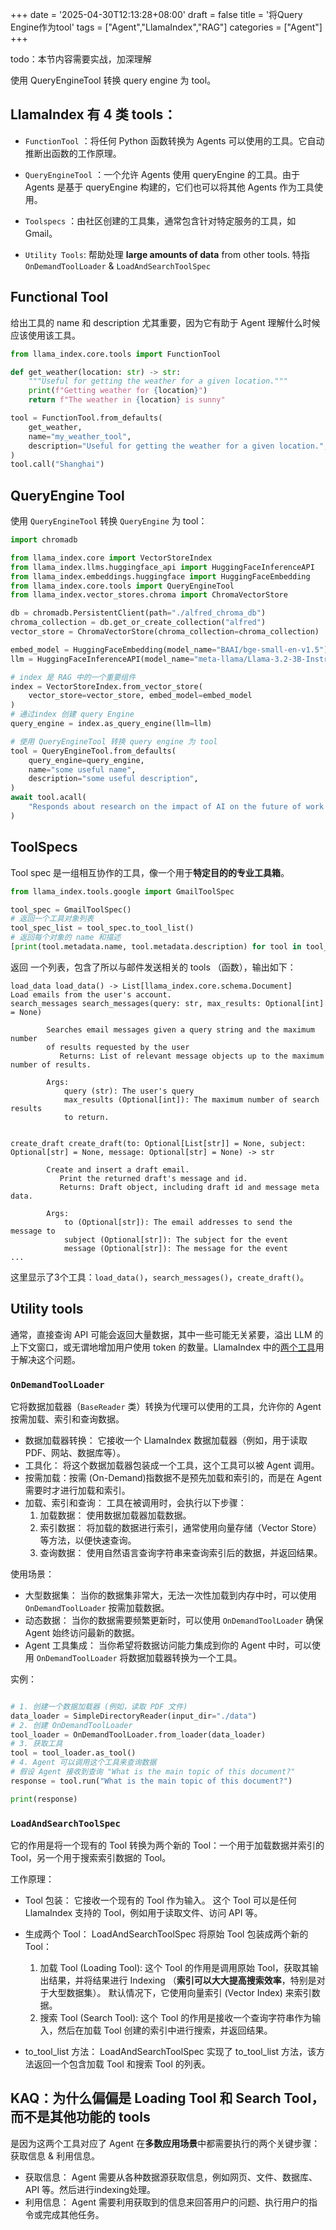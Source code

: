 +++
date = '2025-04-30T12:13:28+08:00'
draft = false
title = '将Query Engine作为tool'
tags = ["Agent","LlamaIndex","RAG"]
categories = ["Agent"]
+++

todo：本节内容需要实战，加深理解

使用 QueryEngineTool 转换 query engine 为 tool。

## LlamaIndex 有 4 类 tools：

  - `FunctionTool` ：将任何 Python 函数转换为 Agents 可以使用的工具。它自动推断出函数的工作原理。

  - `QueryEngineTool` ：一个允许 Agents 使用 queryEngine 的工具。由于 Agents 是基于 queryEngine 构建的，它们也可以将其他 Agents 作为工具使用。

  - `Toolspecs` ：由社区创建的工具集，通常包含针对特定服务的工具，如 Gmail。

  - `Utility Tools`: 帮助处理 **large amounts of data** from other tools. 特指 `OnDemandToolLoader` & `LoadAndSearchToolSpec`


## Functional Tool

给出工具的 name 和 description 尤其重要，因为它有助于 Agent 理解什么时候应该使用该工具。

~~~py
from llama_index.core.tools import FunctionTool

def get_weather(location: str) -> str:
    """Useful for getting the weather for a given location."""
    print(f"Getting weather for {location}")
    return f"The weather in {location} is sunny"

tool = FunctionTool.from_defaults(
    get_weather,
    name="my_weather_tool",
    description="Useful for getting the weather for a given location.",
)
tool.call("Shanghai")
~~~


## QueryEngine Tool

使用 `QueryEngineTool` 转换 `QueryEngine` 为 tool：

~~~py
import chromadb

from llama_index.core import VectorStoreIndex
from llama_index.llms.huggingface_api import HuggingFaceInferenceAPI
from llama_index.embeddings.huggingface import HuggingFaceEmbedding
from llama_index.core.tools import QueryEngineTool
from llama_index.vector_stores.chroma import ChromaVectorStore

db = chromadb.PersistentClient(path="./alfred_chroma_db")
chroma_collection = db.get_or_create_collection("alfred")
vector_store = ChromaVectorStore(chroma_collection=chroma_collection)

embed_model = HuggingFaceEmbedding(model_name="BAAI/bge-small-en-v1.5")
llm = HuggingFaceInferenceAPI(model_name="meta-llama/Llama-3.2-3B-Instruct")

# index 是 RAG 中的一个重要组件
index = VectorStoreIndex.from_vector_store(
    vector_store=vector_store, embed_model=embed_model
)
# 通过index 创建 query Engine
query_engine = index.as_query_engine(llm=llm)

# 使用 QueryEngineTool 转换 query engine 为 tool
tool = QueryEngineTool.from_defaults(
    query_engine=query_engine,
    name="some useful name",
    description="some useful description",
)
await tool.acall(
    "Responds about research on the impact of AI on the future of work and society?"
)
~~~


## ToolSpecs

Tool spec 是一组相互协作的工具，像一个用于**特定目的的专业工具箱**。

~~~py
from llama_index.tools.google import GmailToolSpec

tool_spec = GmailToolSpec()
# 返回一个工具对象列表
tool_spec_list = tool_spec.to_tool_list() 
# 返回每个对象的 name 和描述
[print(tool.metadata.name, tool.metadata.description) for tool in tool_spec_list]
~~~

返回 一个列表，包含了所以与邮件发送相关的 tools （函数），输出如下：

~~~
load_data load_data() -> List[llama_index.core.schema.Document]
Load emails from the user's account.
search_messages search_messages(query: str, max_results: Optional[int] = None)

        Searches email messages given a query string and the maximum number
        of results requested by the user
           Returns: List of relevant message objects up to the maximum number of results.

        Args:
            query (str): The user's query
            max_results (Optional[int]): The maximum number of search results
            to return.

        
create_draft create_draft(to: Optional[List[str]] = None, subject: Optional[str] = None, message: Optional[str] = None) -> str

        Create and insert a draft email.
           Print the returned draft's message and id.
           Returns: Draft object, including draft id and message meta data.

        Args:
            to (Optional[str]): The email addresses to send the message to
            subject (Optional[str]): The subject for the event
            message (Optional[str]): The message for the event
...
~~~

这里显示了3个工具：`load_data()`，`search_messages()`，`create_draft()`。


## Utility tools

通常，直接查询 API 可能会返回大量数据，其中一些可能无关紧要，溢出 LLM 的上下文窗口，或无谓地增加用户使用 token 的数量。LlamaIndex 中的[两个工具](https://llamahub.ai/)用于解决这个问题。

### `OnDemandToolLoader`

它将数据加载器（`BaseReader` 类）转换为代理可以使用的工具，允许你的 Agent 按需加载、索引和查询数据。

  - 数据加载器转换： 它接收一个 LlamaIndex 数据加载器（例如，用于读取 PDF、网站、数据库等）。
  - 工具化： 将这个数据加载器包装成一个工具，这个工具可以被 Agent 调用。
  - 按需加载：按需 (On-Demand)指数据不是预先加载和索引的，而是在 Agent 需要时才进行加载和索引。
  - 加载、索引和查询： 工具在被调用时，会执行以下步骤：
      1. 加载数据： 使用数据加载器加载数据。
      2. 索引数据： 将加载的数据进行索引，通常使用向量存储（Vector Store）等方法，以便快速查询。
      3. 查询数据： 使用自然语言查询字符串来查询索引后的数据，并返回结果。

使用场景：

- 大型数据集： 当你的数据集非常大，无法一次性加载到内存中时，可以使用 `OnDemandToolLoader` 按需加载数据。
- 动态数据： 当你的数据需要频繁更新时，可以使用 `OnDemandToolLoader` 确保 Agent 始终访问最新的数据。
- Agent 工具集成： 当你希望将数据访问能力集成到你的 Agent 中时，可以使用 `OnDemandToolLoader` 将数据加载器转换为一个工具。

实例：

~~~py

# 1. 创建一个数据加载器 (例如，读取 PDF 文件)
data_loader = SimpleDirectoryReader(input_dir="./data")
# 2. 创建 OnDemandToolLoader
tool_loader = OnDemandToolLoader.from_loader(data_loader)
# 3. 获取工具
tool = tool_loader.as_tool()
# 4. Agent 可以调用这个工具来查询数据
# 假设 Agent 接收到查询 "What is the main topic of this document?"
response = tool.run("What is the main topic of this document?")

print(response)
~~~


### `LoadAndSearchToolSpec`

它的作用是将一个现有的 Tool 转换为两个新的 Tool：一个用于加载数据并索引的 Tool，另一个用于搜索索引数据的 Tool。

工作原理：

  - Tool 包装： 它接收一个现有的 Tool 作为输入。 这个 Tool 可以是任何 LlamaIndex 支持的 Tool，例如用于读取文件、访问 API 等。
  - 生成两个 Tool： LoadAndSearchToolSpec 将原始 Tool 包装成两个新的 Tool：
      1. 加载 Tool (Loading Tool): 这个 Tool 的作用是调用原始 Tool，获取其输出结果，并将结果进行 Indexing （**索引可以大大提高搜索效率**，特别是对于大型数据集）。 默认情况下，它使用向量索引 (Vector Index) 来索引数据。
      2. 搜索 Tool (Search Tool): 这个 Tool 的作用是接收一个查询字符串作为输入，然后在加载 Tool 创建的索引中进行搜索，并返回结果。

  - to_tool_list 方法： LoadAndSearchToolSpec 实现了 to_tool_list 方法，该方法返回一个包含加载 Tool 和搜索 Tool 的列表。


## KAQ：为什么偏偏是 Loading Tool 和 Search Tool，而不是其他功能的 tools

是因为这两个工具对应了 Agent 在**多数应用场景**中都需要执行的两个关键步骤：获取信息 & 利用信息。

  - 获取信息： Agent 需要从各种数据源获取信息，例如网页、文件、数据库、API 等。然后进行indexing处理。
  - 利用信息： Agent 需要利用获取到的信息来回答用户的问题、执行用户的指令或完成其他任务。

